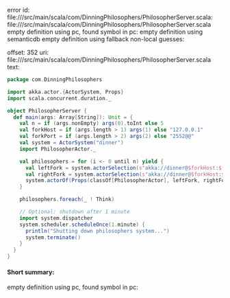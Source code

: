 error id: file://<WORKSPACE>/src/main/scala/com/DinningPhilosophers/PhilosopherServer.scala:
file://<WORKSPACE>/src/main/scala/com/DinningPhilosophers/PhilosopherServer.scala
empty definition using pc, found symbol in pc: 
empty definition using semanticdb
empty definition using fallback
non-local guesses:

offset: 352
uri: file://<WORKSPACE>/src/main/scala/com/DinningPhilosophers/PhilosopherServer.scala
text:
```scala
package com.DinningPhilosophers

import akka.actor.{ActorSystem, Props}
import scala.concurrent.duration._

object PhilosopherServer {
  def main(args: Array[String]): Unit = {
    val n = if (args.nonEmpty) args(0).toInt else 5
    val forkHost = if (args.length > 1) args(1) else "127.0.0.1"
    val forkPort = if (args.length > 2) args(2) else "2552@@"
    val system = ActorSystem("dinner")
    import PhilosopherActor._

    val philosophers = for (i <- 0 until n) yield {
      val leftFork = system.actorSelection(s"akka://dinner@$forkHost:$forkPort/user/fork-$i")
      val rightFork = system.actorSelection(s"akka://dinner@$forkHost:$forkPort/user/fork-${(i + 1) % n}")
      system.actorOf(Props(classOf[PhilosopherActor], leftFork, rightFork), s"philosopher-$i")
    }

    philosophers.foreach(_ ! Think)

    // Optional: shutdown after 1 minute
    import system.dispatcher
    system.scheduler.scheduleOnce(1.minute) {
      println("Shutting down philosophers system...")
      system.terminate()
    }
  }
}
```


#### Short summary: 

empty definition using pc, found symbol in pc: 